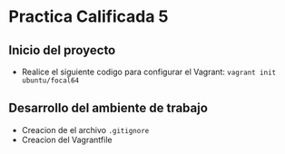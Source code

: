 # Practica Calificada 5
## Inicio del proyecto
- Realice el siguiente codigo para configurar el Vagrant: `vagrant init ubuntu/focal64`
## Desarrollo del ambiente de trabajo
- Creacion de el archivo `.gitignore`
- Creacion del Vagrantfile

## 